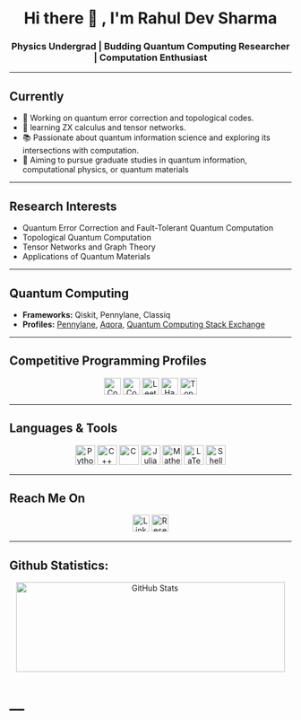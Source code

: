 <h1 align="center">Hi there 👋 , I'm Rahul Dev Sharma</h1>
<h3 align="center">Physics Undergrad | Budding Quantum Computing Researcher | Computation Enthusiast</h3>

---

<h2>Currently</h2>
<ul>
  <li>🔬 Working on quantum error correction and topological codes.</li>
  <li>🌱 learning ZX calculus and tensor networks.</li>
  <li>📚 Passionate about quantum information science and exploring its intersections with computation.</li>
  <li>🎯 Aiming to pursue graduate studies in quantum information, computational physics, or quantum materials</li>
</ul>

---

<h2>Research Interests</h2>
<ul>
  <li>Quantum Error Correction and Fault-Tolerant Quantum Computation</li>
  <li>Topological Quantum Computation</li>
  <li>Tensor Networks and Graph Theory</li>
  <li>Applications of Quantum Materials</li>
</ul>

---

<h2>Quantum Computing</h2>
<ul>
  <li><strong>Frameworks:</strong> Qiskit, Pennylane, Classiq</li>
  <li><strong>Profiles:</strong> <a href="https://pennylane.ai/profile/sci94tune" target="_blank">Pennylane</a>, <a href="https://aqora.io/sci94tune" target="_blank">Aqora</a>, <a href="https://quantumcomputing.stackexchange.com/users/23219/rahul-dev-sharma" target="_blank">Quantum Computing Stack Exchange</a></li>
</ul>



---

<h2>Competitive Programming Profiles</h2>
<p align="center">
  <a href="https://www.codechef.com/users/rahulsust" target="_blank"><img src="https://s3.amazonaws.com/codechef_shared/favicon.ico" alt="CodeChef" height="30" /></a>
  <a href="https://codeforces.com/profile/rahulsust" target="_blank"><img src="https://codeforces.com/favicon.ico" alt="CodeForces" height="30" /></a>
  <a href="https://www.leetcode.com/sci94tune" target="_blank"><img src="https://assets.leetcode.com/static_assets/public/icons/favicon.ico" alt="LeetCode" height="30" /></a>
  <a href="https://www.hackerrank.com/rahulsust" target="_blank"><img src="https://hrcdn.net/community-frontend/assets/favicon-ddc852f75a.png" alt="HackerRank" height="30" /></a>
  <a href="https://www.topcoder.com/members/sci94tune" target="_blank"><img src="https://www.topcoder.com/wp-content/uploads/2020/05/cropped-TC-Icon-32x32.png" alt="TopCoder" height="30" /></a>
</p>

---

<h2>Languages & Tools</h2>
<p align="center">
  <a href="#"><img alt="Python" height="35" src="https://img.shields.io/badge/-Python-3776AB?style=flat-square&logo=python&logoColor=white"></a>
  <a href="#"><img alt="C++" height="35" src="https://img.shields.io/badge/-C++-00599C?style=flat-square&logo=cplusplus&logoColor=white"></a>
  <a href="#"><img alt="C" height="35" src="https://img.shields.io/badge/-C-A8B9CC?style=flat-square&logo=c&logoColor=black"></a>
  <a href="#"><img alt="Julia" height="35" src="https://img.shields.io/badge/-Julia-9558B2?style=flat-square&logo=julia&logoColor=white"></a>
  <a href="#"><img alt="Mathematica" height="35" src="https://img.shields.io/badge/-Mathematica-DD1100?style=flat-square&logo=wolfram&logoColor=white"></a>
  <a href="#"><img alt="LaTeX" height="35" src="https://img.shields.io/badge/-LaTeX-008080?style=flat-square&logo=latex&logoColor=white"></a>
  <a href="#"><img alt="Shell" height="35" src="https://img.shields.io/badge/-Shell-5391FE?style=flat-square&logo=powershell&logoColor=white"></a>
</p>

---

<h2>Reach Me On</h2>
<p align="center">
  <a href="https://linkedin.com/in/rahul-dev-sharma" target="_blank"><img src="https://www.linkedin.com/favicon.ico" alt="LinkedIn" height="30"></a>
<!--   <a href="https://quantumcomputing.stackexchange.com/users/23219/rahul-dev-sharma" target="_blank"><img src="https://cdn.sstatic.net/Sites/stackoverflow/img/favicon.ico" alt="Stack Overflow" height="30"></a> -->
  <a href="https://www.researchgate.net/profile/Rahul-Dev-Sharma" target="_blank"><img src="https://upload.wikimedia.org/wikipedia/commons/thumb/5/5e/ResearchGate_icon_SVG.svg/1024px-ResearchGate_icon_SVG.svg.png" alt="ResearchGate" height="30"></a>
<!--   <a href="path-to-your-cv.pdf" target="_blank">View CV/Resume</a> -->
</p>

---

<h2>Github Statistics:</h2>
<p align="center">
    <img height="160px" width="480" alt="GitHub Stats" src="https://github-readme-stats.vercel.app/api?username=rahulsust&include_all_commits=true&count_private=true&show_icons=true&hide=issues&icon_color=000000&hide_border=true&title_color=5391FE&line_height=21&text_color=000&bg_color=0,ea6161,ffc64d,fffc4d,52fa5a&theme=tokyonight">
</p>


<!--p align="center"><img height="159px" width="490" src="https://github-readme-stats.vercel.app/api/top-langs/?username=rahulsust&hide=html&hide_title=true&hide_border=true&layout=compact&langs_count=6&exclude_repo=comp426,Redventures-Movie-Quotes&text_color=000&icon_color=fff&bg_color=0,52fa5a,4dfcff,c64dff&theme=tokyonight" />
</p-->
<!-- <p align="center"><img height="175px" width="605" src="https://github-readme-streak-stats.herokuapp.com/?user=rahulsust&hide=html&layout=compact&bg_color=67ffff&icon_color=fff&theme=tokyonight"/></p>
<p align="center"><img height="380px" width="460px" src="https://github-readme-activity-graph.cyclic.app/graph?username=rahulsust&theme=high-contrast&custom_title=Rahul%20Dev%20Sharma's%20Comtributions%20Graph&hide_border=false">
</p>
 -->
<!--<a href="https://github.com/rahulsust/github-stats">

![](https://github.com/rahulsust/github-stats/blob/master/generated/overview.svg)
![](https://github.com/rahulsust/github-stats/blob/master/generated/languages.svg)

</a>
-->
<!-- <h3> Achievements: </h3>

[![IBM Quantum Challenge 2022](ibm-quantum-challenge-fall-2022-achievement-foundational.png)](https://www.credly.com/badges/38cfc761-751f-4123-9c41-9d60179c2c69/public_url)
 -->
<!--<p align="center"><img height="140px" src="https://activity-graph.herokuapp.com/graph?username=rahulsust&bg_color=nord&color=708090&line=24292e&point=24292e&area=true&hide_border=true"/-->

<!-- [![Ashutosh's github activity graph](https://github-readme-activity-graph.cyclic.app/graph?username=ashutosh00710&custom_title=This%20is%20a%20title&hide_border=true)](https://github.com/ashutosh00710/github-readme-activity-graph) 

<h3> Holopin Board:</h3>

[![@sci94tune's Holopin board](https://holopin.io/api/user/board?user=sci94tune)](https://holopin.io/@sci94tune)


<a href="https://github.com/rahulsust?tab=followers" target="_blank"><img alt="Updates" src="https://img.shields.io/badge/--000000?style=flat-square&logo=RSS&logoColor=white"></a>-->

<!-- <p align="center">
<a href="https://github.com/rahulsust" target="_blank"><img alt="rahulsust" src="https://shields-io-visitor-counter.herokuapp.com/badge?page=rahulsust"/><!--..https://badges.pufler.dev/visits/rahulsust/rahulsust?logo=GitHub&label=visits&color=success&logoColor=white&style=flat-square"/></a
    <a href="https://github.com/rahulsust" target="_blank"><img alt="profile hits" src="https://img.shields.io/jsdelivr/gh/hw/rahulsust/rahulsust?label=hits&style=flat-square"></a>
     <a href="https://github.com/rahulsust/rahulsust" target="_blank"><img alt="GitHub hits" src="https://img.shields.io/github/last-commit/rahulsust/rahulsust?label=profile%20updated&style=flat-square"></a>
</p>
 -->
 
<h1>__</h1>
<!--

- 🔭 I’m currently working on ...
- 🌱 I’m currently learning ...
- 👯 I’m looking to collaborate on ...
- 🤔 I’m looking for help with ...
- 💬 Ask me about ...
- 📫 How to reach me: ...
- 😄 Pronouns: ...
- ⚡ Fun fact: ...
-->
